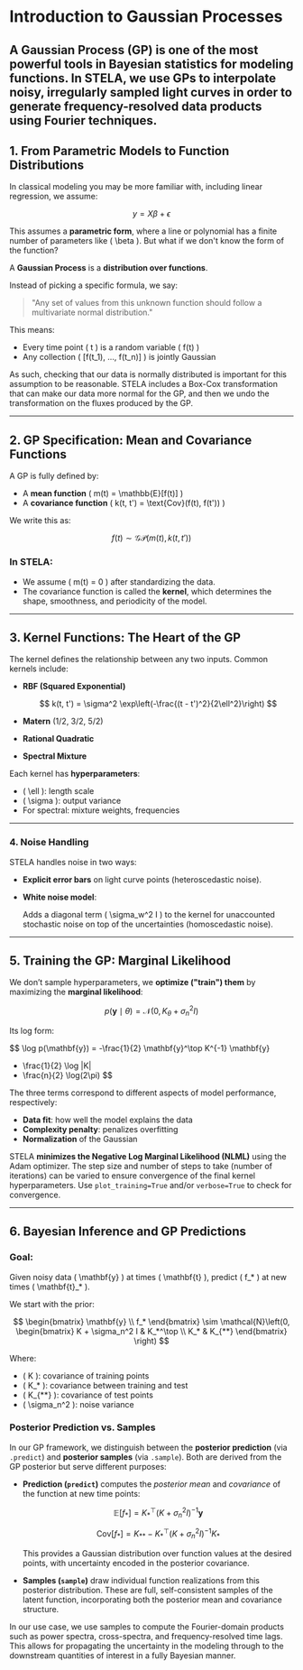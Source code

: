 # Introduction to Gaussian Processes

A **Gaussian Process (GP)** is one of the most powerful tools in Bayesian statistics for modeling functions. In STELA, we use GPs to interpolate noisy, irregularly sampled light curves in order to generate frequency-resolved data products using Fourier techniques.
---

## 1. From Parametric Models to Function Distributions

In classical modeling you may be more familiar with, including linear regression, we assume:

$$
y = X \beta + \epsilon
$$

This assumes a **parametric form**, where a line or polynomial has a finite number of parameters like \( \beta \). But what if we don't know the form of the function?

A **Gaussian Process** is a **distribution over functions**.

Instead of picking a specific formula, we say:

> "Any set of values from this unknown function should follow a multivariate normal distribution."

This means:

- Every time point \( t \) is a random variable \( f(t) \)
- Any collection \( [f(t_1), ..., f(t_n)] \) is jointly Gaussian

As such, checking that our data is normally distributed is important for this assumption to be reasonable. STELA includes a Box-Cox transformation that can make our data more normal for the GP, and then we undo the transformation on the fluxes produced by the GP.

---

## 2. GP Specification: Mean and Covariance Functions

A GP is fully defined by:

- A **mean function** \( m(t) = \mathbb{E}[f(t)] \)
- A **covariance function** \( k(t, t') = \text{Cov}(f(t), f(t')) \)

We write this as:

$$
f(t) \sim \mathcal{GP}(m(t), k(t, t'))
$$

### In STELA:

- We assume \( m(t) = 0 \) after standardizing the data.
- The covariance function is called the **kernel**, which determines the shape, smoothness, and periodicity of the model.

---

## 3. Kernel Functions: The Heart of the GP

The kernel defines the relationship between any two inputs. Common kernels include:

- **RBF (Squared Exponential)**

  $$
  k(t, t') = \sigma^2 \exp\left(-\frac{(t - t')^2}{2\ell^2}\right)
  $$

- **Matern** (1/2, 3/2, 5/2)
- **Rational Quadratic**
- **Spectral Mixture**

Each kernel has **hyperparameters**:

- \( \ell \): length scale
- \( \sigma \): output variance
- For spectral: mixture weights, frequencies

---

### 4. Noise Handling

STELA handles noise in two ways:

- **Explicit error bars** on light curve points (heteroscedastic noise).
- **White noise model**:

  Adds a diagonal term \( \sigma_w^2 I \) to the kernel for unaccounted stochastic noise on top of the uncertainties (homoscedastic noise).

---

## 5. Training the GP: Marginal Likelihood

We don’t sample hyperparameters, we **optimize ("train") them** by maximizing the **marginal likelihood**:

$$
p(\mathbf{y} \mid \theta) = \mathcal{N}(0, K_\theta + \sigma_n^2 I)
$$

Its log form:

$$
\log p(\mathbf{y}) = -\frac{1}{2} \mathbf{y}^\top K^{-1} \mathbf{y}
- \frac{1}{2} \log |K|
- \frac{n}{2} \log(2\pi)
$$

The three terms correspond to different aspects of model performance, respectively:

- **Data fit**: how well the model explains the data
- **Complexity penalty**: penalizes overfitting
- **Normalization** of the Gaussian

STELA **minimizes the Negative Log Marginal Likelihood (NLML)** using the Adam optimizer. The step size and number of steps to take (number of iterations) can be varied to ensure convergence of the final kernel hyperparameters. Use `plot_training=True` and/or `verbose=True` to check for convergence.

---

## 6. Bayesian Inference and GP Predictions

### Goal:

Given noisy data \( \mathbf{y} \) at times \( \mathbf{t} \), predict \( f_* \) at new times \( \mathbf{t}_* \).

We start with the prior:

$$
\begin{bmatrix} \mathbf{y} \\ f_* \end{bmatrix}
\sim \mathcal{N}\left(0, 
\begin{bmatrix}
K + \sigma_n^2 I & K_*^\top \\
K_* & K_{**}
\end{bmatrix}
\right)
$$

Where:

- \( K \): covariance of training points
- \( K_* \): covariance between training and test
- \( K_{**} \): covariance of test points
- \( \sigma_n^2 \): noise variance

### Posterior Prediction vs. Samples

In our GP framework, we distinguish between the **posterior prediction** (via `.predict`) and **posterior samples** (via `.sample`). Both are derived from the GP posterior but serve different purposes:

- **Prediction (`predict`)** computes the *posterior mean* and *covariance* of the function at new time points:

  $$
  \mathbb{E}[f_*] = K_*^\top (K + \sigma_n^2 I)^{-1} \mathbf{y}
  $$

  $$
  \text{Cov}[f_*] = K_{**} - K_*^\top (K + \sigma_n^2 I)^{-1} K_*
  $$

  This provides a Gaussian distribution over function values at the desired points, with uncertainty encoded in the posterior covariance.

- **Samples (`sample`)** draw individual function realizations from this posterior distribution. These are full, self-consistent samples of the latent function, incorporating both the posterior mean and covariance structure.

In our use case, we use samples to compute the Fourier-domain products such as power spectra, cross-spectra, and frequency-resolved time lags. This allows for propagating the uncertainty in the modeling through to the downstream quantities of interest in a fully Bayesian manner.